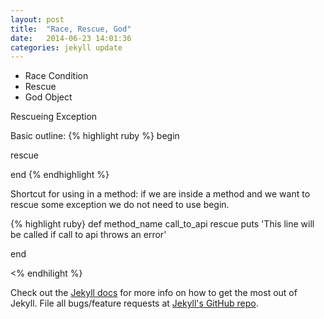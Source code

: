 ```yaml
---
layout: post
title:  "Race, Rescue, God"
date:   2014-06-23 14:01:36
categories: jekyll update
---
```


- Race Condition
- Rescue
- God Object

Rescueing Exception

Basic outline: 
{% highlight ruby %}
begin

rescue

end
{% endhighlight %}

Shortcut for using in a method: if we are inside a method and we want to rescue some exception we do not need to use begin.

{% highlight ruby}
def method_name
  call_to_api
  rescue
   puts 'This line will be called if call to api throws an error'

end

<% endhilight %}

Check out the [Jekyll docs][jekyll] for more info on how to get the most out of Jekyll. File all bugs/feature requests at [Jekyll's GitHub repo][jekyll-gh].

[jekyll-gh]: https://github.com/jekyll/jekyll
[jekyll]:    http://jekyllrb.com
